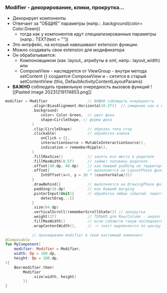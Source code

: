
### Modifier  -  декорирование, клики, прокрутка...
- Декорирует компоненты
- Отвечает за "ОБЩИЕ" параметры (напр.: .background(color= Color.Green))
	- тогда как у компонентов идут специализированные параметры (напр.: TEXT(text = "")) 
- Это интрфейс, на который навешивают extension функции.
- Можно создавать свои extension для модификатора
- Oн обрабатывается:
	- Компоновщиком (как :layout_ атрибуты в xml, напр.: layout_width)         или
	- ComposeView
		  - наследуется от ViewGroup
		  - внутри метода setContent {}  создается ComposeView и 
		  - сетится в старый setContentView (this, DefaultActivityContentLayoutParams)
- **ВАЖНО** соблюдать правильную очередность вызовов функций
	 ![[Pasted image 20231219174853.png]]
  
```kotlin
modifier = Modifier                  // ВАЖНО соблюдать очередность
			.align(BiasAlignment.Horizontal(0.2f))  // смещение как в ConstraintLayout
			.background(
				color= Color.Green,  // цвет фона
				shape=CircleShape, // форма фона
			)
			.clip(CircleShape)       // обрезка типа crop 
			.clickable(              // обработка кликов
				onClick = {},
				interactionSource = MutableInteractionSource(),
				indication = rememberRipple(),
			)            
			.fillMaxSize()           // занять все место в родителе
			.fillMaxWidth(0.5f)      // займет половину родителя
			.offset(40.dp, 40.dp)    // как бывший padding но территоря та же
			.offset{                 // выполняется на LayoutPhase фазе (cм. Lifecycle)
				IntOffset(x=0, y = 20 * (counterValue/3))
			}
			.drawBehind{}            // выполняется на DrawingPhase фазе 
			.padding(16.dp)          // как бывший marging
			.pinterInput(Unit){      // обработка любых событий: перетягивания, кликов
				detectDrag...{}
			}
			.size(64.dp)
			.verticalScroll(rememberScrollState()) // прокрутка
			.weight(2f)              // ТОЛЬКО для Row/Column - аналог weight у LinearLayout
			.fillMaxWidth()          // если соблюсти такую последовательность ->  
			.wrapContentWidth(),     // -> текст выровняется по центру скрина и займет минимум места.
			
			// прокидываем modifier в свой кастомный компонент
@Composable
fun MyComponent(
	modifier: Modifier = Modifier,
	width: Dp = 100.dp,
	height: Dp = 100.dp,
){
	Box(modifier.then(
		Modifier
			.size(width, height)
		))
}
```
